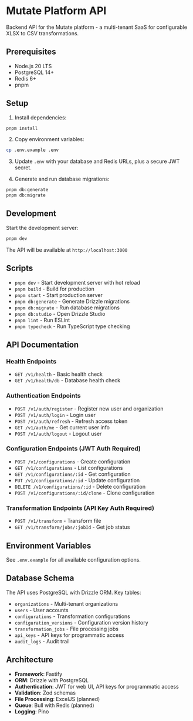 # Mutate Platform API

Backend API for the Mutate platform - a multi-tenant SaaS for configurable XLSX to CSV transformations.

## Prerequisites

- Node.js 20 LTS
- PostgreSQL 14+
- Redis 6+
- pnpm

## Setup

1. Install dependencies:

```bash
pnpm install
```

2. Copy environment variables:

```bash
cp .env.example .env
```

3. Update `.env` with your database and Redis URLs, plus a secure JWT secret.

4. Generate and run database migrations:

```bash
pnpm db:generate
pnpm db:migrate
```

## Development

Start the development server:

```bash
pnpm dev
```

The API will be available at `http://localhost:3000`

## Scripts

- `pnpm dev` - Start development server with hot reload
- `pnpm build` - Build for production
- `pnpm start` - Start production server
- `pnpm db:generate` - Generate Drizzle migrations
- `pnpm db:migrate` - Run database migrations
- `pnpm db:studio` - Open Drizzle Studio
- `pnpm lint` - Run ESLint
- `pnpm typecheck` - Run TypeScript type checking

## API Documentation

### Health Endpoints

- `GET /v1/health` - Basic health check
- `GET /v1/health/db` - Database health check

### Authentication Endpoints

- `POST /v1/auth/register` - Register new user and organization
- `POST /v1/auth/login` - Login user
- `POST /v1/auth/refresh` - Refresh access token
- `GET /v1/auth/me` - Get current user info
- `POST /v1/auth/logout` - Logout user

### Configuration Endpoints (JWT Auth Required)

- `POST /v1/configurations` - Create configuration
- `GET /v1/configurations` - List configurations
- `GET /v1/configurations/:id` - Get configuration
- `PUT /v1/configurations/:id` - Update configuration
- `DELETE /v1/configurations/:id` - Delete configuration
- `POST /v1/configurations/:id/clone` - Clone configuration

### Transformation Endpoints (API Key Auth Required)

- `POST /v1/transform` - Transform file
- `GET /v1/transform/jobs/:jobId` - Get job status

## Environment Variables

See `.env.example` for all available configuration options.

## Database Schema

The API uses PostgreSQL with Drizzle ORM. Key tables:

- `organizations` - Multi-tenant organizations
- `users` - User accounts
- `configurations` - Transformation configurations
- `configuration_versions` - Configuration version history
- `transformation_jobs` - File processing jobs
- `api_keys` - API keys for programmatic access
- `audit_logs` - Audit trail

## Architecture

- **Framework**: Fastify
- **ORM**: Drizzle with PostgreSQL
- **Authentication**: JWT for web UI, API keys for programmatic access
- **Validation**: Zod schemas
- **File Processing**: ExcelJS (planned)
- **Queue**: Bull with Redis (planned)
- **Logging**: Pino
